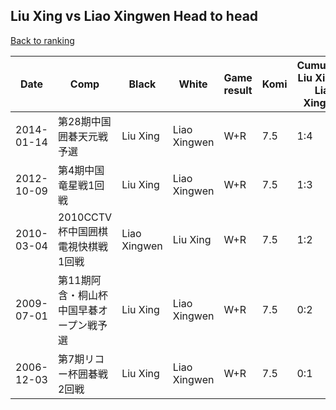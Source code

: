 ## Liu Xing vs Liao Xingwen Head to head

[Back to ranking](../../index.md)




| **Date** | **Comp** | **Black** | **White** | **Game result** | **Komi** | **Cumulative Liu Xing vs Liao Xingwen** | **Liu Xing streak** | **Liao Xingwen streak** | 
| --- | --- | --- | --- | --- | --- | --- | --- | --- |
| 2014-01-14 | 第28期中国囲碁天元戦予選 | Liu Xing | Liao Xingwen | W+R | 7.5 | 1:4 | 0 | 2 | 
| 2012-10-09 | 第4期中国竜星戦1回戦 | Liu Xing | Liao Xingwen | W+R | 7.5 | 1:3 | 0 | 1 | 
| 2010-03-04 | 2010CCTV杯中国囲棋電視快棋戦1回戦 | Liao Xingwen | Liu Xing | W+R | 7.5 | 1:2 | 1 | 0 | 
| 2009-07-01 | 第11期阿含・桐山杯中国早碁オープン戦予選 | Liu Xing | Liao Xingwen | W+R | 7.5 | 0:2 | 0 | 2 | 
| 2006-12-03 | 第7期リコー杯囲碁戦2回戦 | Liu Xing | Liao Xingwen | W+R | 7.5 | 0:1 | 0 | 1 |




